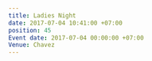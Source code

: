 ```yaml
---
title: Ladies Night
date: 2017-07-04 10:41:00 +07:00
position: 45
Event date: 2017-07-04 00:00:00 +07:00
Venue: Chavez
---
```


